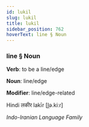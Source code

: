 ```yaml
---
id: lukil
slug: lukil
title: lukil
sidebar_position: 762
hoverText: line § Noun
---
```


### line § Noun

**Verb**: to be a line/edge

**Noun**: line/edge

**Modifier**: line/edge-related

Hindi लकीर lakīr [l̪ə.kiːɾ]

*Indo-Iranian Language Family*